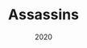 ---
published: false
cancelled: COVID-19
layout: productions
title: Assassins
date: 2020
image_credit:
image_alt:
image_caption:
category: musical
Theatre: The 5 & Dime
show_details:
- Music: Stephen Sondheim - wiki
- Lyrics: Stephen Sondheim
- Book: John Weidman - wiki
- Basis: Original concept by Charles Gilbert Jr.
Website: https://www.the5anddime.org/assassins
showtimes:
- 2020-07-31 20:00:00
- 2020-08-01 20:00:00
- 2020-08-02 14:00:00
- 2020-08-03 20:00:00
- 2020-08-06 20:00:00
- 2020-08-07 20:00:00
- 2020-08-08 20:00:00
- 2020-08-09 14:00:00
- 2020-08-13 20:00:00
- 2020-08-14 20:00:00
- 2020-08-15 20:00:00
- 2020-08-16 14:00:00
cast:
crew:
- Director: Lee Hamby
external_links:
  Assassins | The 5 & Dime: https://www.the5anddime.org/assassins
---